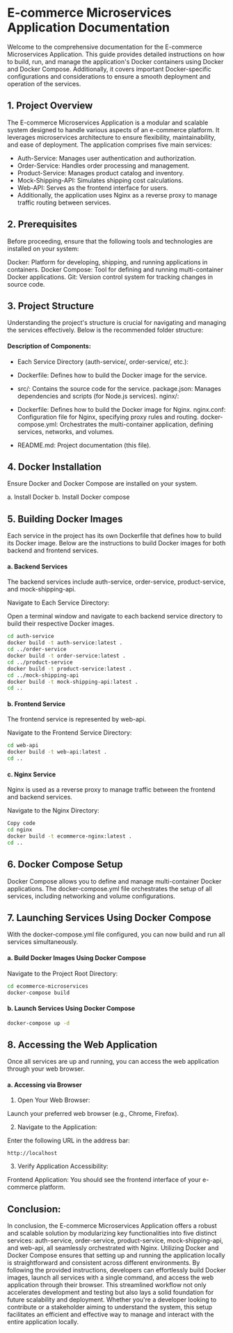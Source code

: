 # E-commerce Microservices Application Documentation

Welcome to the comprehensive documentation for the E-commerce Microservices Application. This guide provides detailed instructions on how to build, run, and manage the application's Docker containers using Docker and Docker Compose. Additionally, it covers important Docker-specific configurations and considerations to ensure a smooth deployment and operation of the services.

## 1. Project Overview

The E-commerce Microservices Application is a modular and scalable system designed to handle various aspects of an e-commerce platform. It leverages microservices architecture to ensure flexibility, maintainability, and ease of deployment. The application comprises five main services:

- Auth-Service: Manages user authentication and authorization.
- Order-Service: Handles order processing and management.
- Product-Service: Manages product catalog and inventory.
- Mock-Shipping-API: Simulates shipping cost calculations.
- Web-API: Serves as the frontend interface for users.
- Additionally, the application uses Nginx as a reverse proxy to manage traffic routing between services.

## 2. Prerequisites

Before proceeding, ensure that the following tools and technologies are installed on your system:

Docker: Platform for developing, shipping, and running applications in containers.
Docker Compose: Tool for defining and running multi-container Docker applications.
Git: Version control system for tracking changes in source code.

## 3. Project Structure

Understanding the project's structure is crucial for navigating and managing the services effectively. Below is the recommended folder structure:

#### Description of Components:

- Each Service Directory (auth-service/, order-service/, etc.):

- Dockerfile: Defines how to build the Docker image for the service.
- src/: Contains the source code for the service.
  package.json: Manages dependencies and scripts (for Node.js services).
  nginx/:

- Dockerfile: Defines how to build the Docker image for Nginx.
  nginx.conf: Configuration file for Nginx, specifying proxy rules and routing.
  docker-compose.yml: Orchestrates the multi-container application, defining services, networks, and volumes.

- README.md: Project documentation (this file).

## 4. Docker Installation

Ensure Docker and Docker Compose are installed on your system.

a. Install Docker
b. Install Docker compose

## 5. Building Docker Images

Each service in the project has its own Dockerfile that defines how to build its Docker image. Below are the instructions to build Docker images for both backend and frontend services.

#### a. Backend Services

The backend services include auth-service, order-service, product-service, and mock-shipping-api.

Navigate to Each Service Directory:

Open a terminal window and navigate to each backend service directory to build their respective Docker images.

```bash
cd auth-service
docker build -t auth-service:latest .
cd ../order-service
docker build -t order-service:latest .
cd ../product-service
docker build -t product-service:latest .
cd ../mock-shipping-api
docker build -t mock-shipping-api:latest .
cd ..
```

#### b. Frontend Service

The frontend service is represented by web-api.

Navigate to the Frontend Service Directory:

```bash
cd web-api
docker build -t web-api:latest .
cd ..
```

#### c. Nginx Service

Nginx is used as a reverse proxy to manage traffic between the frontend and backend services.

Navigate to the Nginx Directory:

```bash
Copy code
cd nginx
docker build -t ecommerce-nginx:latest .
cd ..
```

## 6. Docker Compose Setup

Docker Compose allows you to define and manage multi-container Docker applications. The docker-compose.yml file orchestrates the setup of all services, including networking and volume configurations.

## 7. Launching Services Using Docker Compose

With the docker-compose.yml file configured, you can now build and run all services simultaneously.

#### a. Build Docker Images Using Docker Compose

Navigate to the Project Root Directory:

```bash
cd ecommerce-microservices
docker-compose build
```

#### b. Launch Services Using Docker Compose

```bash
docker-compose up -d
```

## 8. Accessing the Web Application

Once all services are up and running, you can access the web application through your web browser.

#### a. Accessing via Browser

1. Open Your Web Browser:

Launch your preferred web browser (e.g., Chrome, Firefox).

2. Navigate to the Application:

Enter the following URL in the address bar:

```arduino
http://localhost
```

3. Verify Application Accessibility:

Frontend Application: You should see the frontend interface of your e-commerce platform.

## Conclusion:

In conclusion, the E-commerce Microservices Application offers a robust and scalable solution by modularizing key functionalities into five distinct services: auth-service, order-service, product-service, mock-shipping-api, and web-api, all seamlessly orchestrated with Nginx. Utilizing Docker and Docker Compose ensures that setting up and running the application locally is straightforward and consistent across different environments. By following the provided instructions, developers can effortlessly build Docker images, launch all services with a single command, and access the web application through their browser. This streamlined workflow not only accelerates development and testing but also lays a solid foundation for future scalability and deployment. Whether you're a developer looking to contribute or a stakeholder aiming to understand the system, this setup facilitates an efficient and effective way to manage and interact with the entire application locally.
